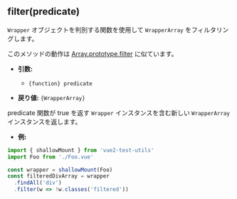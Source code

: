 ## filter(predicate)

`Wrapper` オブジェクトを判別する関数を使用して `WrapperArray` をフィルタリングします。

このメソッドの動作は [Array.prototype.filter](https://developer.mozilla.org/ja/docs/Web/JavaScript/Reference/Global_Objects/Array/filter) に似ています。

- **引数:**

  - `{function} predicate`

- **戻り値:** `{WrapperArray}`

predicate 関数が true を返す `Wrapper` インスタンスを含む新しい `WrapperArray` インスタンスを返します。

- **例:**

```js
import { shallowMount } from 'vue2-test-utils'
import Foo from './Foo.vue'

const wrapper = shallowMount(Foo)
const filteredDivArray = wrapper
  .findAll('div')
  .filter(w => !w.classes('filtered'))
```
